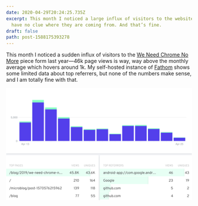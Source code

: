 ```yaml
---
date: 2020-04-29T20:24:25.735Z
excerpt: This month I noticed a large influx of visitors to the website, but I
  have no clue where they are coming from. And that’s fine.
draft: false
path: post-1588175393278
---
```

This month I noticed a sudden influx of visitors to the [We Need Chrome No More](https://redalemeden.com/blog/2019/we-need-chrome-no-more) piece form last year—46k page views is way, way above the monthly average which hovers around 1k. My self-hosted instance of [Fathom](https://usefathom.com) shows some limited data about top referrers, but none of the numbers make sense, and I am totally fine with that.

[![Website visitors, April 2020.](assets/image-1584398929256.png)](assets/image-1584398929256.png)
